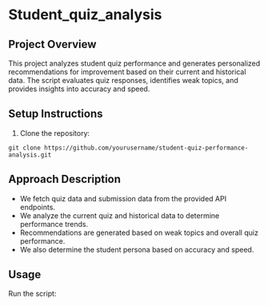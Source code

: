 # Student_quiz_analysis


## Project Overview
This project analyzes student quiz performance and generates personalized recommendations for improvement based on their current and historical data. The script evaluates quiz responses, identifies weak topics, and provides insights into accuracy and speed.

## Setup Instructions
1. Clone the repository:
```
git clone https://github.com/yourusername/student-quiz-performance-analysis.git
```

## Approach Description
- We fetch quiz data and submission data from the provided API endpoints.
- We analyze the current quiz and historical data to determine performance trends.
- Recommendations are generated based on weak topics and overall quiz performance.
- We also determine the student persona based on accuracy and speed.

## Usage
Run the script:
